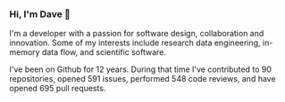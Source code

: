 ### Hi, I'm Dave 👋

I'm a developer with a passion for software design, collaboration and innovation. Some of my interests include research data engineering, in-memory data flow, and scientific software.

I've been on Github for 12 years. During that time I've contributed to 90 repositories, opened 591 issues, performed 548 code reviews, and have opened 695 pull requests.
